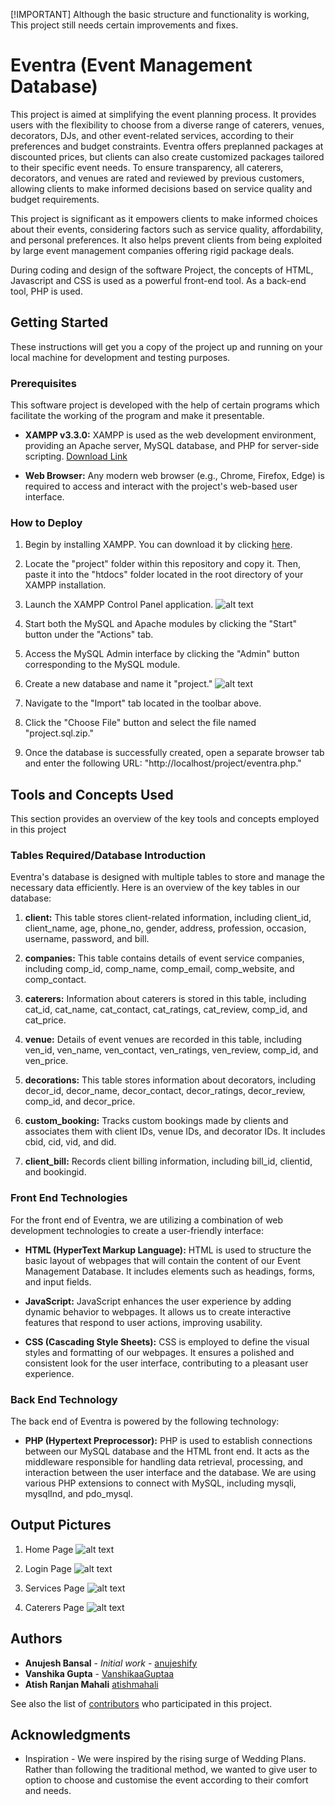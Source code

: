 [!IMPORTANT]
Although the basic structure and functionality is working, This project still needs certain improvements and fixes.

# Eventra (Event Management Database)

This project is aimed at simplifying the event planning process. It provides users with the flexibility to choose from a diverse range of caterers, venues, decorators, DJs, and other event-related services, according to their preferences and budget constraints. Eventra offers preplanned packages at discounted prices, but clients can also create customized packages tailored to their specific event needs. To ensure transparency, all caterers, decorators, and venues are rated and reviewed by previous customers, allowing clients to make informed decisions based on service quality and budget requirements.

This project is significant as it empowers clients to make informed choices about their events, considering factors such as service quality, affordability, and personal preferences. It also helps prevent clients from being exploited by large event management companies offering rigid package deals.

During coding and design of the software Project, the concepts of HTML, Javascript and CSS is used as a powerful front-end tool. As a back-end tool, PHP is used.


## Getting Started

These instructions will get you a copy of the project up and running on your local machine for development and testing purposes.

### Prerequisites

This software project is developed with the help of certain programs which facilitate the working of the program and make it presentable.

- **XAMPP v3.3.0:** XAMPP is used as the web development environment, providing an Apache server, MySQL database, and PHP for server-side scripting.
[Download Link](https://www.apachefriends.org/download.html)

- **Web Browser:** Any modern web browser (e.g., Chrome, Firefox, Edge) is required to access and interact with the project's web-based user interface.


### How to Deploy

1. Begin by installing XAMPP. You can download it by clicking [here](https://www.apachefriends.org/download.html).

2. Locate the "project" folder within this repository and copy it. Then, paste it into the "htdocs" folder located in the root directory of your XAMPP installation.

3. Launch the XAMPP Control Panel application.
![alt text](https://github.com/anujeshify/Entertainment-Rating-Database-ERDb/blob/master/Extras/logowhite.png)

4. Start both the MySQL and Apache modules by clicking the "Start" button under the "Actions" tab.

5. Access the MySQL Admin interface by clicking the "Admin" button corresponding to the MySQL module.

6. Create a new database and name it "project."
![alt text](https://github.com/anujeshify/Entertainment-Rating-Database-ERDb/blob/master/Extras/logowhite.png)

7. Navigate to the "Import" tab located in the toolbar above.

8. Click the "Choose File" button and select the file named "project.sql.zip."

9. Once the database is successfully created, open a separate browser tab and enter the following URL: "http://localhost/project/eventra.php."


## Tools and Concepts Used
This section provides an overview of the key tools and concepts employed in this project


### Tables Required/Database Introduction

Eventra's database is designed with multiple tables to store and manage the necessary data efficiently. Here is an overview of the key tables in our database:

1. **client:** This table stores client-related information, including client_id, client_name, age, phone_no, gender, address, profession, occasion, username, password, and bill.

2. **companies:** This table contains details of event service companies, including comp_id, comp_name, comp_email, comp_website, and comp_contact.

3. **caterers:** Information about caterers is stored in this table, including cat_id, cat_name, cat_contact, cat_ratings, cat_review, comp_id, and cat_price.

4. **venue:** Details of event venues are recorded in this table, including ven_id, ven_name, ven_contact, ven_ratings, ven_review, comp_id, and ven_price.

5. **decorations:** This table stores information about decorators, including decor_id, decor_name, decor_contact, decor_ratings, decor_review, comp_id, and decor_price.

6. **custom_booking:** Tracks custom bookings made by clients and associates them with client IDs, venue IDs, and decorator IDs. It includes cbid, cid, vid, and did.

7. **client_bill:** Records client billing information, including bill_id, clientid, and bookingid.


### Front End Technologies
For the front end of Eventra, we are utilizing a combination of web development technologies to create a user-friendly interface:

- **HTML (HyperText Markup Language):** HTML is used to structure the basic layout of webpages that will contain the content of our Event Management Database. It includes elements such as headings, forms, and input fields.

- **JavaScript:** JavaScript enhances the user experience by adding dynamic behavior to webpages. It allows us to create interactive features that respond to user actions, improving usability.

- **CSS (Cascading Style Sheets):** CSS is employed to define the visual styles and formatting of our webpages. It ensures a polished and consistent look for the user interface, contributing to a pleasant user experience.


### Back End Technology
The back end of Eventra is powered by the following technology:

- **PHP (Hypertext Preprocessor):** PHP is used to establish connections between our MySQL database and the HTML front end. It acts as the middleware responsible for handling data retrieval, processing, and interaction between the user interface and the database. We are using various PHP extensions to connect with MySQL, including mysqli, mysqlInd, and pdo_mysql.


## Output Pictures

1. Home Page
![alt text](https://github.com/anujeshify/Entertainment-Rating-Database-ERDb/blob/master/Extras/logowhite.png)

1. Login Page
![alt text](https://github.com/anujeshify/Entertainment-Rating-Database-ERDb/blob/master/Extras/logowhite.png)

1. Services Page
![alt text](https://github.com/anujeshify/Entertainment-Rating-Database-ERDb/blob/master/Extras/logowhite.png)

1. Caterers Page
![alt text](https://github.com/anujeshify/Entertainment-Rating-Database-ERDb/blob/master/Extras/logowhite.png)


## Authors

* **Anujesh Bansal** - *Initial work* - [anujeshify](https://github.com/anujeshify)
* **Vanshika Gupta** - [VanshikaaGuptaa](https://github.com/VanshikaaGuptaa)
* **Atish Ranjan Mahali** [atishmahali](https://github.com/atishmahali)

See also the list of [contributors](https://github.com/anujeshify/Vertigo-Airlines_Algorithm-Visualisation-of-Real-World-Problems/graphs/contributors) who participated in this project.


## Acknowledgments

* Inspiration - We were inspired by the rising surge of Wedding Plans. Rather than following the traditional method, we wanted to give user to option to choose and customise the event according to their comfort and needs.

